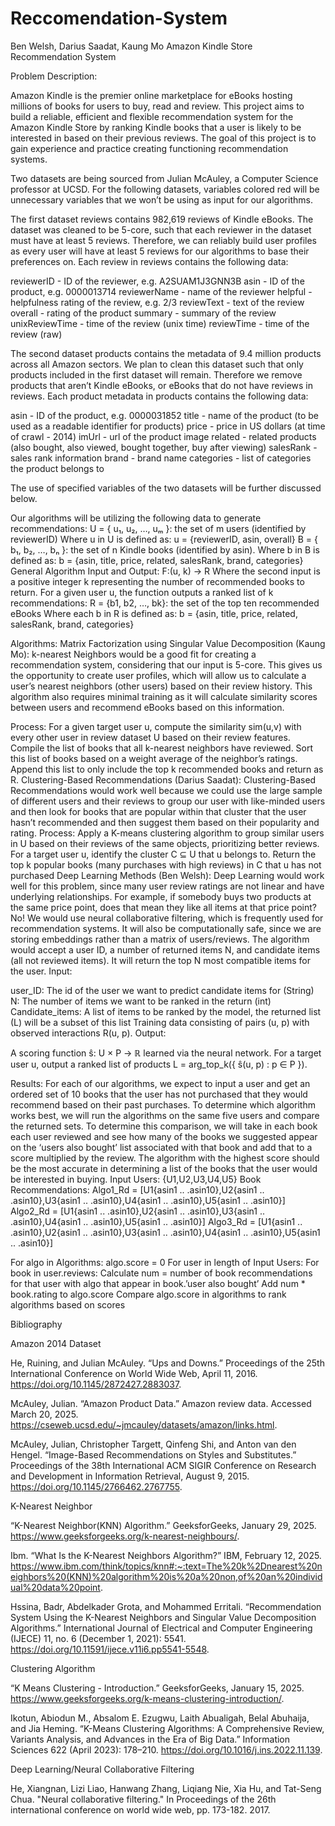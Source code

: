 # Reccomendation-System
Ben Welsh, Darius Saadat, Kaung Mo
Amazon Kindle Store Recommendation System

Problem Description:

Amazon Kindle is the premier online marketplace for eBooks hosting millions of books for users to buy, read and review. This project aims to build a reliable, efficient and flexible recommendation system for the Amazon Kindle Store by ranking Kindle books that a user is likely to be interested in based on their previous reviews. The goal of this project is to gain experience and practice creating functioning recommendation systems. 

Two datasets are being sourced from Julian McAuley, a Computer Science professor at UCSD. For the following datasets, variables colored red will be unnecessary variables that we won’t be using as input for our algorithms. 

The first dataset reviews contains 982,619 reviews of Kindle eBooks. The dataset was cleaned to be 5-core, such that each reviewer in the dataset must have at least 5 reviews. Therefore, we can reliably build user profiles as every user will have at least 5 reviews for our algorithms to base their preferences on. Each review in reviews contains the following data:

reviewerID - ID of the reviewer, e.g. A2SUAM1J3GNN3B
asin - ID of the product, e.g. 0000013714
reviewerName - name of the reviewer
helpful - helpfulness rating of the review, e.g. 2/3
reviewText - text of the review
overall - rating of the product
summary - summary of the review
unixReviewTime - time of the review (unix time)
reviewTime - time of the review (raw)

The second dataset products contains the metadata of 9.4 million products across all Amazon sectors. We plan to clean this dataset such that only products included in the first dataset will remain. Therefore we remove products that aren’t Kindle eBooks, or eBooks that do not have reviews in reviews. Each product metadata in products contains the following data:


asin - ID of the product, e.g. 0000031852
title - name of the product (to be used as a readable identifier for products)
price - price in US dollars (at time of crawl - 2014)
imUrl - url of the product image
related - related products (also bought, also viewed, bought together, buy after viewing)
salesRank - sales rank information
brand - brand name
categories - list of categories the product belongs to

The use of specified variables of the two datasets will be further discussed below.

Our algorithms will be utilizing the following data to generate recommendations:
U = { u₁, u₂, …, uₘ }: the set of m users (identified by reviewerID)
Where u in U is defined as:
u = {reviewerID, asin, overall}
B = { b₁, b₂, …, bₙ }: the set of n Kindle books (identified by asin).
Where b in B is defined as:
b = {asin, title, price, related, salesRank, brand, categories}
General Algorithm Input and Output:
F:(u, k) → R 
Where the second input is a positive integer k representing the number of recommended books to return. For a given user u, the function outputs a ranked list of k recommendations:
R = {b1, b2, …, bk}: the set of the top ten recommended eBooks
Where each b in R is defined as:
b = {asin, title, price, related, salesRank, brand, categories}

Algorithms:
Matrix Factorization using Singular Value Decomposition (Kaung Mo):
	k-nearest Neighbors would be a good fit for creating a recommendation system, considering that our input is 5-core. This gives us the opportunity to create user profiles, which will allow us to calculate a user’s nearest neighbors (other users) based on their review history. This algorithm also requires minimal training as it will calculate similarity scores between users and recommend eBooks based on this information. 
	
Process:
For a given target user u, compute the similarity sim(u,v) with every other user in review dataset U based on their review features.
Compile the list of books that all k-nearest neighbors have reviewed. Sort this list of books based on a weight average of the neighbor’s ratings. 
Append this list to only include the top k recommended books and return as R.
Clustering-Based Recommendations (Darius Saadat):
Clustering-Based Recommendations would work well because we could use the large sample of different users and their reviews to group our user with like-minded users and then look for books that are popular within that cluster that the user hasn’t recommended and then suggest them based on their popularity and rating.
Process:
Apply a K-means clustering algorithm to group similar users in U based on their reviews of the same objects, prioritizing better reviews.
For a target user u, identify the cluster C ⊆ U that u belongs to.
Return the top k popular books (many purchases with high reviews) in C that u has not purchased
Deep Learning Methods (Ben Welsh):
	Deep Learning would work well for this problem, since many user review ratings are not linear and have underlying relationships. For example, if somebody buys two products at the same price point, does that mean they like all items at that price point? No! We would use neural collaborative filtering, which is frequently used for recommendation systems. It will also be computationally safe, since we are storing embeddings rather than a matrix of users/reviews. The algorithm would accept a user ID,  a number of returned items N, and candidate items (all not reviewed items). It will return the top N most compatible items for the user. 
Input:


user_ID: The id of the user we want to predict candidate items for (String)
N: The number of items we want to be ranked in the return (int)
Candidate_items: A list of items to be ranked by the model, the returned list (L) will be a subset of this list
Training data consisting of pairs (u, p) with observed interactions R(u, p).
Output:


A scoring function ŝ: U × P → ℝ learned via the neural network.
For a target user u, output a ranked list of products L = arg_top_k({ ŝ(u, p) : p ∈ P }).

Results:
For each of our algorithms, we expect to input a user and get an ordered set of 10 books that the user has not purchased that they would recommend based on their past purchases.  To determine which algorithm works best, we will run the algorithms on the same five users and compare the returned sets.  To determine this comparison, we will take in each book each user reviewed and see how many of the books we suggested appear on the ‘users also bought’ list associated with that book and add that to a score multiplied by the review.  The algorithm with the highest score should be the most accurate in determining a list of the books that the user would be interested in buying.
Input Users: {U1,U2,U3,U4,U5}
Book Recommendations:
Algo1_Rd = [U1{asin1 .. .asin10},U2{asin1 .. .asin10},U3{asin1 .. .asin10},U4{asin1 .. .asin10},U5{asin1 .. .asin10}]
Algo2_Rd = [U1{asin1 .. .asin10},U2{asin1 .. .asin10},U3{asin1 .. .asin10},U4{asin1 .. .asin10},U5{asin1 .. .asin10}]
Algo3_Rd = [U1{asin1 .. .asin10},U2{asin1 .. .asin10},U3{asin1 .. .asin10},U4{asin1 .. .asin10},U5{asin1 .. .asin10}]

For algo in Algorithms: 
	algo.score = 0
For user in length of Input Users:
	For book in user.reviews:
		Calculate num =  number of book recommendations for that user with algo that appear in book.’user also bought’
		Add num * book.rating to algo.score
Compare algo.score in algorithms to rank algorithms based on scores

Bibliography

Amazon 2014 Dataset

He, Ruining, and Julian McAuley. “Ups and Downs.” Proceedings of the 25th International Conference on World Wide Web, April 11, 2016. https://doi.org/10.1145/2872427.2883037.
 
McAuley, Julian. “Amazon Product Data.” Amazon review data. Accessed March 20, 2025. https://cseweb.ucsd.edu/~jmcauley/datasets/amazon/links.html.
 
McAuley, Julian, Christopher Targett, Qinfeng Shi, and Anton van den Hengel. “Image-Based Recommendations on Styles and Substitutes.” Proceedings of the 38th International ACM SIGIR Conference on Research and Development in Information Retrieval, August 9, 2015. https://doi.org/10.1145/2766462.2767755.

K-Nearest Neighbor

“K-Nearest Neighbor(KNN) Algorithm.” GeeksforGeeks, January 29, 2025. https://www.geeksforgeeks.org/k-nearest-neighbours/.

Ibm. “What Is the K-Nearest Neighbors Algorithm?” IBM, February 12, 2025. https://www.ibm.com/think/topics/knn#:~:text=The%20k%2Dnearest%20neighbors%20(KNN)%20algorithm%20is%20a%20non,of%20an%20individual%20data%20point.

Hssina, Badr, Abdelkader Grota, and Mohammed Erritali. “Recommendation System Using the K-Nearest Neighbors and Singular Value Decomposition Algorithms.” International Journal of Electrical and Computer Engineering (IJECE) 11, no. 6 (December 1, 2021): 5541. https://doi.org/10.11591/ijece.v11i6.pp5541-5548. 

Clustering Algorithm

“K Means Clustering - Introduction.” GeeksforGeeks, January 15, 2025. https://www.geeksforgeeks.org/k-means-clustering-introduction/.

Ikotun, Abiodun M., Absalom E. Ezugwu, Laith Abualigah, Belal Abuhaija, and Jia Heming. “K-Means Clustering Algorithms: A Comprehensive Review, Variants Analysis, and Advances in the Era of Big Data.” Information Sciences 622 (April 2023): 178–210. https://doi.org/10.1016/j.ins.2022.11.139.

Deep Learning/Neural Collaborative Filtering

He, Xiangnan, Lizi Liao, Hanwang Zhang, Liqiang Nie, Xia Hu, and Tat-Seng Chua. "Neural collaborative filtering." In Proceedings of the 26th international conference on world wide web, pp. 173-182. 2017.
